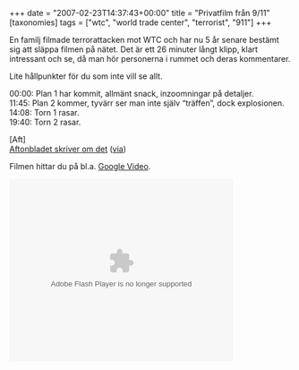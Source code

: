 +++
date = "2007-02-23T14:37:43+00:00"
title = "Privatfilm från 9/11"
[taxonomies]
tags = ["wtc", "world trade center", "terrorist", "911"]
+++

En familj filmade terrorattacken mot WTC och har nu 5 år senare bestämt sig att släppa filmen på nätet. Det är ett 26 minuter långt klipp, klart intressant och se, då man hör personerna i rummet och deras kommentarer.

Lite hållpunkter för du som inte vill se allt.

00:00: Plan 1 har kommit, allmänt snack, inzoomningar på detaljer.  
11:45: Plan 2 kommer, tyvärr ser man inte själv &#8220;träffen&#8221;, dock explosionen.  
14:08: Torn 1 rasar.  
19:40: Torn 2 rasar.

[Aft] [  
Aftonbladet skriver om det][1] ([via][2])

Filmen hittar du på bl.a. [Google Video][3].

<embed style="width:400px; height:326px;" id="VideoPlayback" type="application/x-shockwave-flash" src="http://video.google.com/googleplayer.swf?docId=-5370762387415552903&#038;hl=en" flashvars="">
</embed>



<small></small>

 [1]: http://aftonbladet.se/vss/nyheter/story/0,2789,1006904,00.html
 [2]: http://novus.blogsome.com/2007/02/22/den-okanda-filmen-fran-wtc/
 [3]: http://video.google.com/videoplay?docid=-5370762387415552903
